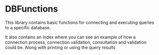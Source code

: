 # DBFunctions

This library contains basic functions for connecting and executing queries to a specific database.

It also contains an index where you can see an example of how a connection process, connection validation, consultation and validation could be. Along with printing or using the query results

